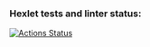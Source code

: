 ### Hexlet tests and linter status:
[![Actions Status](https://github.com/IvanFoksha/python-project-83/actions/workflows/hexlet-check.yml/badge.svg)](https://github.com/IvanFoksha/python-project-83/actions)